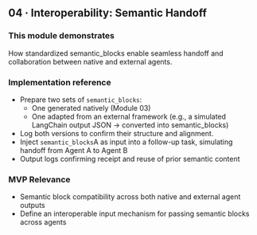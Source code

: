 ## 04 · Interoperability: Semantic Handoff

### This module demonstrates
How standardized semantic_blocks enable seamless handoff and collaboration between native and external agents.

### Implementation reference
- Prepare two sets of `semantic_blocks`:  
  - One generated natively (Module 03)  
  - One adapted from an external framework (e.g., a simulated LangChain output JSON → converted into semantic_blocks)
- Log both versions to confirm their structure and alignment.
- Inject `semantic_blocks`A as input into a follow-up task, simulating handoff from Agent A to Agent B
- Output logs confirming receipt and reuse of prior semantic content

### MVP Relevance
- Semantic block compatibility across both native and external agent outputs
- Define an interoperable input mechanism for passing semantic blocks across agents
